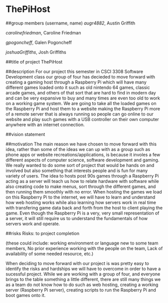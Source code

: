# ThePiHost

##group members (username, name)
*augr4882*, Austin Griffith

*carolinefriedman*, Caroline Friedman

*gpogoncheff*, Galen Pogoncheff

*joshuaGriffiths*, Josh Griffiths

##title of project
  ThePiHost

##description
  For our project this semester in CSCI 3308 Software Development class our group of four has decieded to move forward with creating a gaming host through a Raspberry Pi which will have many different games loaded onto it such as old nintendo 64 games, classic arcade games, and others of that sort that are hard to find in modern day and can be very expansive to buy and many times are even too old to work on a working game system. We are going to take all the loaded games on the Raspberry Pi and host them to a website making the Raspberry Pi more of a remote server that is always running so people can go online to our website and play such games with a USB controller on their own computer anywhere with an internet connection. 


##vision statement
  

##motivation
  The main reason we have chosen to move forward with this idea, rather than some of the ideas we can up with as a group such as phone apps or website recreations/applications, is because it involes a few different aspects of computer science, software development and gaming. We really wanted to do some sort of project that would be hands on and involved but also something that interests people and is fun for many variety of users. The idea to hosts post 90s games through a Raspberry Pi acting as a server will teach us how to relate hardware with software while also creating code to make menus, sort through the different games, and then running them smoothly with no error. When hosting the games we load on this Raspberry Pi to the internet, we will have to learn and understand how web hosting works while also learning how servers work in real time with transfering game data back and forth from the host to client playing the game. Even though the Raspberry Pi is a very, very small representation of a server, it will still require us to understand the fundamentals of how servers work and operate.

##risks
  Risks: to project completion 
  
  (these could include: working environment or language new to some team members,
  No prior experience working with the people on the team,
  Lack of availability of some needed resource, etc.)
  
  When deciding to move forward with our project is was pretty easy to identify the risks and hardships we will have to overcome in order to have a sucessful project. While we are working with a group of four, and everyone brings to the table something a little different, there are still many things we as a team do not know how to do such as web hosting, creating a working server (Raspberry Pi server), creating scripts to run the Raspberry Pi and boot games onto it. 
  
  
  
  
  
  
  
  
  
